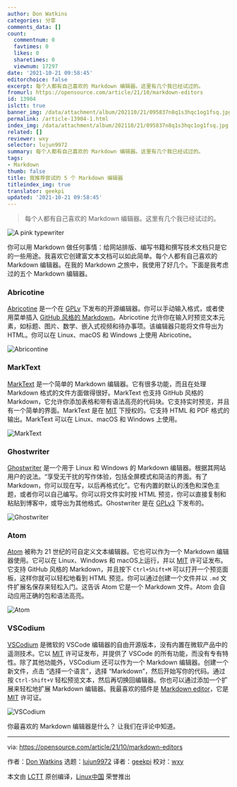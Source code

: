 ```yaml
---
author: Don Watkins
categories: 分享
comments_data: []
count:
  commentnum: 0
  favtimes: 0
  likes: 0
  sharetimes: 0
  viewnum: 17297
date: '2021-10-21 09:58:45'
editorchoice: false
excerpt: 每个人都有自己喜欢的 Markdown 编辑器。这里有几个我已经试过的。
fromurl: https://opensource.com/article/21/10/markdown-editors
id: 13904
islctt: true
banner_img: /data/attachment/album/202110/21/095837n8q1s3hqc1og1fsq.jpg
permalink: /article-13904-1.html
index_img: /data/attachment/album/202110/21/095837n8q1s3hqc1og1fsq.jpg.thumb.jpg
related: []
reviewer: wxy
selector: lujun9972
summary: 每个人都有自己喜欢的 Markdown 编辑器。这里有几个我已经试过的。
tags:
- Markdown
thumb: false
title: 我推荐尝试的 5 个 Markdown 编辑器
titleindex_img: true
translator: geekpi
updated: '2021-10-21 09:58:45'
---
```



> 
> 每个人都有自己喜欢的 Markdown 编辑器。这里有几个我已经试过的。
> 
> 
> 


![](/data/attachment/album/202110/21/095837n8q1s3hqc1og1fsq.jpg "A pink typewriter")


你可以用 Markdown 做任何事情：给网站排版、编写书籍和撰写技术文档只是它的一些用途。我喜欢它创建富文本文档可以如此简单。每个人都有自己喜欢的 Markdown 编辑器。在我的 Markdown 之旅中，我使用了好几个。下面是我考虑过的五个 Markdown 编辑器。


### Abricotine


[Abricotine](https://abricotine.brrd.fr/) 是一个在 [GPLv](https://github.com/brrd/abricotine/blob/develop/LICENSE) 下发布的开源编辑器。你可以手动输入格式，或者使用菜单插入 [GitHub 风格的 Markdown](https://guides.github.com/features/mastering-markdown/)。Abricotine 允许你在输入时预览文本元素，如标题、图片、数学、嵌入式视频和待办事项。该编辑器只能将文件导出为 HTML。你可以在 Linux、macOS 和 Windows 上使用 Abricotine。


![Abricontine](/data/attachment/album/202110/21/095847sbx8befq5iqqc32e.png "Abricontine")


### MarkText


[MarkText](https://marktext.app/) 是一个简单的 Markdown 编辑器。它有很多功能，而且在处理 Markdown 格式的文件方面做得很好。MarkText 也支持 GitHub 风格的 Markdown，它允许你添加表格和带有语法高亮的代码块。它支持实时预览，并且有一个简单的界面。MarkText 是在 [MIT](https://github.com/marktext/marktext/blob/develop/LICENSE) 下授权的。它支持 HTML 和 PDF 格式的输出。MarkText 可以在 Linux、macOS 和 Windows 上使用。


![MarkText](/data/attachment/album/202110/21/095847kav6olyf1fja5aa4.png "MarkText")


### Ghostwriter


[Ghostwriter](https://wereturtle.github.io/ghostwriter/) 是一个用于 Linux 和 Windows 的 Markdown 编辑器。根据其网站用户的说法。“享受无干扰的写作体验，包括全屏模式和简洁的界面。有了 Markdown，你可以现在写，以后再格式化”。它有内置的默认的浅色和深色主题，或者你可以自己编写。你可以将文件实时按 HTML 预览，你可以直接复制和粘贴到博客中，或导出为其他格式。Ghostwriter 是在 [GPLv3](https://github.com/wereturtle/ghostwriter/blob/master/COPYING) 下发布的。


![Ghostwriter](/data/attachment/album/202110/21/095848b94o4qk8xqn9kcko.png "Ghostwriter")


### Atom


[Atom](https://atom.io/) 被称为 21 世纪的可自定义文本编辑器。它也可以作为一个 Markdown 编辑器使用。它可以在 Linux、Windows 和 macOS上运行，并以 [MIT](https://github.com/atom/atom/blob/master/LICENSE.md) 许可证发布。它支持 GitHub 风格的 Markdown，并且按下 `Ctrl+Shift+M` 可以打开一个预览面板，这样你就可以轻松地看到 HTML 预览。你可以通过创建一个文件并以 `.md` 文件扩展名保存来轻松入门。这告诉 Atom 它是一个 Markdown 文件。Atom 会自动应用正确的包和语法高亮。


![Atom](/data/attachment/album/202110/21/095848pa5w2fiw4fz8sh5n.png "Atom")


### VSCodium


[VSCodium](https://vscodium.com/) 是微软的 VSCode 编辑器的自由开源版本，没有内置在微软产品中的遥测技术。它以 [MIT](https://github.com/VSCodium/vscodium/blob/master/LICENSE) 许可证发布，并提供了 VSCode 的所有功能，而没有专有特性。除了其他功能外，VSCodium 还可以作为一个 Markdown 编辑器。创建一个新文件，点击 “选择一个语言”，选择 “Markdown”，然后开始写你的代码。通过按 `Ctrl-Shift+V` 轻松预览文本，然后再切换回编辑器。你也可以通过添加一个扩展来轻松地扩展 Markdown 编辑器。我最喜欢的插件是 [Markdown editor](https://github.com/zaaack/vscode-markdown-editor)，它是 [MIT](https://github.com/zaaack/vscode-markdown-editor/blob/master/LICENSE) 许可证。


![VSCodium](/data/attachment/album/202110/21/095849ur9x98vtk2kr8vv5.png "VSCodium")


你最喜欢的 Markdown 编辑器是什么？ 让我们在评论中知道。




---


via: <https://opensource.com/article/21/10/markdown-editors>


作者：[Don Watkins](https://opensource.com/users/don-watkins) 选题：[lujun9972](https://github.com/lujun9972) 译者：[geekpi](https://github.com/geekpi) 校对：[wxy](https://github.com/wxy)


本文由 [LCTT](https://github.com/LCTT/TranslateProject) 原创编译，[Linux中国](https://linux.cn/) 荣誉推出